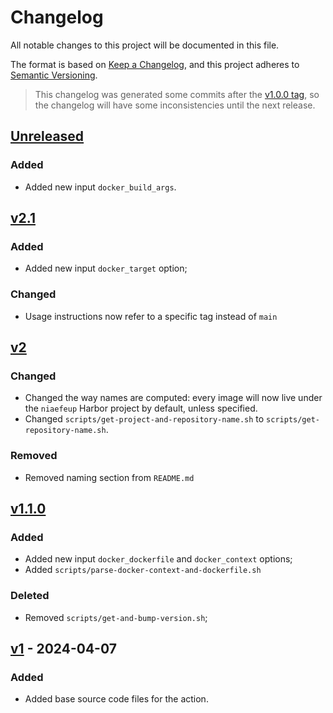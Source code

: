 # Changelog

All notable changes to this project will be documented in this file.

The format is based on [Keep a Changelog](https://keepachangelog.com/en/1.1.0/),
and this project adheres to [Semantic Versioning](https://semver.org/spec/v2.0.0.html).

> This changelog was generated some commits after the [v1.0.0 tag](https://github.com/Naapperas/zon/releases/tag/v1.0.0), so the changelog will have some inconsistencies until the next release.

## [Unreleased]

### Added
- Added new input `docker_build_args`.

## [v2.1]

### Added
- Added new input `docker_target` option;

### Changed
- Usage instructions now refer to a specific tag instead of `main`

## [v2]

### Changed
- Changed the way names are computed: every image will now live under the `niaefeup` Harbor project by default, unless specified.
- Changed `scripts/get-project-and-repository-name.sh` to `scripts/get-repository-name.sh`.

### Removed
- Removed naming section from `README.md`

## [v1.1.0]

### Added
- Added new input `docker_dockerfile` and `docker_context` options;
- Added `scripts/parse-docker-context-and-dockerfile.sh`

### Deleted
- Removed `scripts/get-and-bump-version.sh`;

## [v1] - 2024-04-07

### Added
- Added base source code files for the action.

[Unreleased]: https://github.com/NIAEFEUP/push-to-niployments/compare/v2.1...HEAD
[v2.1]: https://github.com/NIAEFEUP/push-to-niployments/compare/v2...v2.1
[v2]: https://github.com/NIAEFEUP/push-to-niployments/compare/v1.1.0...v2
[v1.1.0]: https://github.com/NIAEFEUP/push-to-niployments/compare/v1...v1.1.0
[v1]: https://github.com/NIAEFEUP/push-to-niployments/releases/tag/v1
